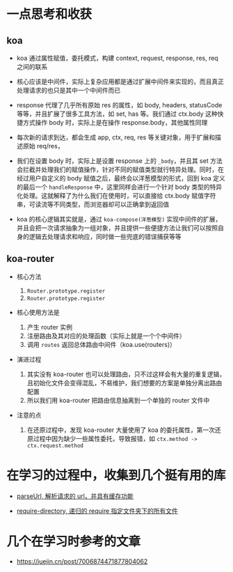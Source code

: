 # 一点思考和收获

## koa

- koa 通过属性赋值，委托模式，构建 context, request, response, res, req 之间的联系

- 核心应该是中间件，实际上复杂应用都是通过扩展中间件来实现的，而且真正处理请求的也只是其中一个中间件而已

- response 代理了几乎所有原始 res 的属性，如 body, headers, statusCode 等等，并且扩展了很多工具方法，如 set, has 等。我们通过 ctx.body 这种快捷方式操作 body 时，实际上是在操作 response.body，其他属性同理

- 每次新的请求到达，都会生成 app, ctx, req, res 等关键对象，用于扩展和描述原始 req/res，

- 我们在设置 body 时，实际上是设置 response 上的 `_body`，并且其 set 方法会拦截并处理我们的赋值操作，针对不同的赋值类型就行特异处理。同时，在经过用户自定义的 body 赋值之后，最终会以洋葱模型的形式，回到 koa 定义的最后一个 `handleResponse` 中，这里同样会进行一个针对 body 类型的特异化处理。这就解释了为什么我们在使用时，可以直接给 ctx.body 赋值字符串，可读流等不同类型，而浏览器却可以正确拿到返回值

- koa 的核心逻辑其实就是，通过 `koa-compose(洋葱模型)` 实现中间件的扩展，并且会把一次请求抽象为一组对象，并且提供一些便捷方法让我们可以按照自身的逻辑去处理请求和响应，同时做一些兜底的错误捕获等等

## koa-router

- 核心方法

  1. `Router.prototype.register`
  2. `Router.prototype.register`

- 核心使用方法是

  1. 产生 router 实例
  2. 注册路由及其对应的处理函数（实际上就是一个个中间件）
  3. 调用 `routes` 返回总体路由中间件（koa.use(routers)）

- 演进过程

  1. 其实没有 koa-router 也可以处理路由，只不过这样会有大量的重复逻辑，且初始化文件会变得混乱，不易维护，我们想要的方案是单独分离出路由配置
  2. 所以我们用 koa-router 把路由信息抽离到一个单独的 router 文件中

- 注意的点
  1. 在还原过程中，发现 koa-router 大量使用了 koa 的委托属性，第一次还原过程中因为缺少一些属性委托，导致报错，如 `ctx.method -> ctx.request.method`

# 在学习的过程中，收集到几个挺有用的库

- [parseUrl, 解析请求的 url，并具有缓存功能](https://github.com/pillarjs/parseurl)

- [require-directory, 递归的 require 指定文件夹下的所有文件](https://github.com/troygoode/node-require-directory)

# 几个在学习时参考的文章

- https://juejin.cn/post/7006874471877804062
